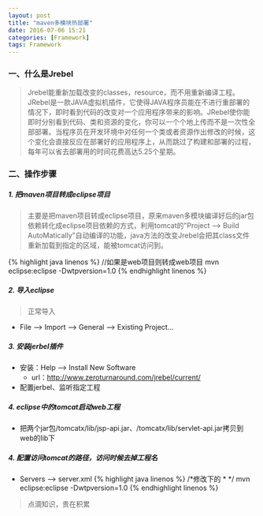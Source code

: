 ```yaml
---
layout: post
title: "maven多模块热部署"
date: 2016-07-06 15:21
categories: [Framework]
tags: Framework
---
```


### 一、什么是Jrebel
> Jrebel能重新加载改变的classes，resource，而不用重新编译工程。JRebel是一款JAVA虚拟机插件，它使得JAVA程序员能在不进行重部署的情况下，即时看到代码的改变对一个应用程序带来的影响。JRebel使你能即时分别看到代码、类和资源的变化，你可以一个个地上传而不是一次性全部部署。当程序员在开发环境中对任何一个类或者资源作出修改的时候，这个变化会直接反应在部署好的应用程序上，从而跳过了构建和部署的过程，每年可以省去部署用的时间花费高达5.25个星期。

### 二、操作步骤

##### 1. 把maven项目转成eclipse项目

> 主要是把maven项目转成eclipse项目，原来maven多模块编译好后的jar包依赖转化成eclipse项目依赖的方式，利用tomcat的"Project --> Build AutoMatically"自动编译的功能，java方法的改变Jrebel会把其class文件重新加载到指定的区域，能被tomcat访问到。

{% highlight java linenos %}
//如果是web项目则转成web项目
mvn eclipse:eclipse -Dwtpversion=1.0
{% endhighlight linenos %}

##### 2. 导入eclipse

> 正常导入

- File --> Import --> General --> Existing Project...

##### 3. 安装jerbel插件

- 安装：Help --> Install New Software
	- url：http://www.zeroturnaround.com/jrebel/current/
- 配置jerbel、监听指定工程

##### 4. eclipse中的tomcat启动web工程

- 把两个jar包/tomcatx/lib/jsp-api.jar、/tomcatx/lib/servlet-api.jar拷贝到web的lib下

##### 4. 配置访问tomcat的路径，访问时候去掉工程名

- Servers --> server.xml
{% highlight java linenos %}
/*修改<Host>下的<context>
 *<Context docBase="proshot-web" path="/proshot-web" reloadable="true" source="org.eclipse.jst.jee.server:proshot-web"/></Host>
 */
 <Context docBase="proshot-web" path="" reloadable="true" source="org.eclipse.jst.jee.server:proshot-web"/></Host>
mvn eclipse:eclipse -Dwtpversion=1.0
{% endhighlight linenos %}

> 点滴知识，贵在积累